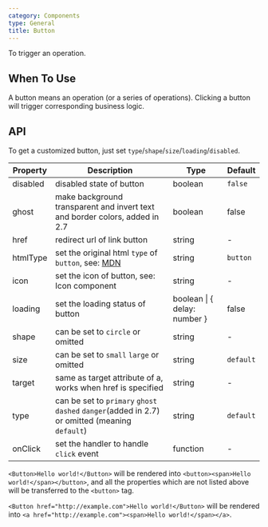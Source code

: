```yaml
---
category: Components
type: General
title: Button
---
```


To trigger an operation.

## When To Use

A button means an operation (or a series of operations). Clicking a button will trigger corresponding business logic.

## API

To get a customized button, just set `type`/`shape`/`size`/`loading`/`disabled`.

| Property | Description | Type | Default |
| -------- | ----------- | ---- | ------- |
| disabled | disabled state of button | boolean | `false` |
| ghost | make background transparent and invert text and border colors, added in 2.7 | boolean | false |
| href | redirect url of link button | string | - |
| htmlType | set the original html `type` of `button`, see: [MDN](https://developer.mozilla.org/en-US/docs/Web/HTML/Element/button#attr-type) | string | `button` |
| icon | set the icon of button, see: Icon component | string | - |
| loading | set the loading status of button | boolean \| { delay: number } | false |
| shape | can be set to `circle` or omitted | string | - |
| size | can be set to `small` `large` or omitted | string | `default` |
| target | same as target attribute of a, works when href is specified | string | - |
| type | can be set to `primary` `ghost` `dashed` `danger`(added in 2.7) or omitted (meaning `default`) | string | `default` |
| onClick | set the handler to handle `click` event | function | - |

`<Button>Hello world!</Button>` will be rendered into `<button><span>Hello world!</span></button>`, and all the properties which are not listed above will be transferred to the `<button>` tag.

`<Button href="http://example.com">Hello world!</Button>` will be rendered into `<a href="http://example.com"><span>Hello world!</span></a>`.

<style>
[id^=components-button-demo-] .ant-btn {
  margin-right: 8px;
  margin-bottom: 12px;
}
[id^=components-button-demo-] .ant-btn-group > .ant-btn,
[id^=components-button-demo-] .ant-btn-group > span > .ant-btn {
  margin-right: 0;
}
</style>
